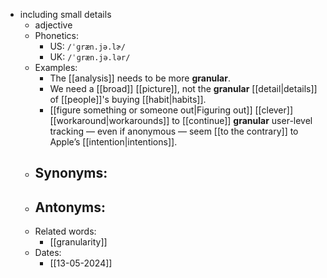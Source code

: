 - including small details 
	- adjective
	- Phonetics:
		- US: `/ˈɡræn.jə.lɚ/`
		- UK: `/ˈɡræn.jə.lər/`
	- Examples:
		- The [[analysis]] needs to be more **granular**.
		- We need a [[broad]] [[picture]], not the **granular** [[detail|details]] of [[people]]'s buying [[habit|habits]].
		- [[figure something or someone out|Figuring out]] [[clever]] [[workaround|workarounds]] to [[continue]] **granular** user-level tracking — even if anonymous — seem [[to the contrary]] to Apple’s [[intention|intentions]].
	- Synonyms:
		- 
	- Antonyms:
		- 
	- Related words:
		- [[granularity]]
	- Dates:
		- [[13-05-2024]]
